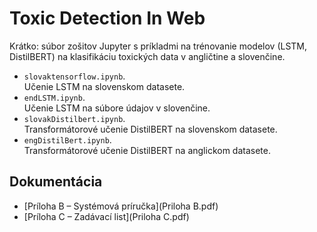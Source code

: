 # Toxic Detection In Web 

Krátko: súbor zošitov Jupyter s príkladmi na trénovanie modelov (LSTM, DistilBERT) na klasifikáciu toxických data v angličtine a slovenčine.

- `slovaktensorflow.ipynb`.  
Učenie LSTM na slovenskom datasete.  
- `endLSTM.ipynb`.  
Učenie LSTM na súbore údajov v slovenčine.
- `slovakDistilbert.ipynb`.  
Transformátorové učenie DistilBERT na slovenskom datasete.  
- `engDistilBert.ipynb`.  
Transformátorové učenie DistilBERT na anglickom datasete.

## Dokumentácia

- [Príloha B – Systémová príručka](Priloha B.pdf)  
- [Príloha C – Zadávací list](Priloha C.pdf)
